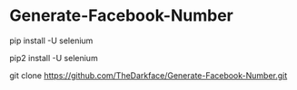# Generate-Facebook-Number

pip install -U selenium

pip2 install -U selenium

git clone https://github.com/TheDarkface/Generate-Facebook-Number.git
